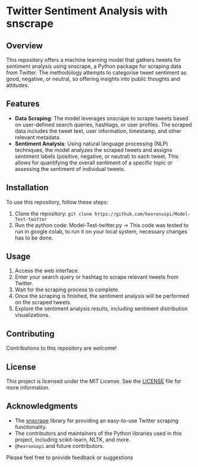 # Twitter Sentiment Analysis with snscrape

## Overview
This repository offers a machine learning model that gathers tweets for sentiment analysis using snscrape, a Python package for scraping data from Twitter. The methodology attempts to categorise tweet sentiment as good, negative, or neutral, so offering insights into public thoughts and attitudes.

## Features
- **Data Scraping**: The model leverages snscrape to scrape tweets based on user-defined search queries, hashtags, or user profiles. The scraped data includes the tweet text, user information, timestamp, and other relevant metadata.
- **Sentiment Analysis**: Using natural language processing (NLP) techniques, the model analyzes the scraped tweets and assigns sentiment labels (positive, negative, or neutral) to each tweet. This allows for quantifying the overall sentiment of a specific topic or assessing the sentiment of individual tweets.

## Installation
To use this repository, follow these steps:

1. Clone the repository: `git clone https://github.com/hexronuspi/Model-Test-twitter`
2. Run the python code:  Model-Test-twitter.py  -> This code was tested to run in google colab, to run it on your local system, necessary changes has to be done.

## Usage
1. Access the web interface.
2. Enter your search query or hashtag to scrape relevant tweets from Twitter.
3. Wait for the scraping process to complete.
4. Once the scraping is finished, the sentiment analysis will be performed on the scraped tweets.
5. Explore the sentiment analysis results, including sentiment distribution visualizations.

## Contributing
Contributions to this repository are welcome!

## License
This project is licensed under the MIT License. See the [LICENSE](LICENSE) file for more information.

## Acknowledgments
- The [snscrape](https://github.com/JustAnotherArchivist/snscrape) library for providing an easy-to-use Twitter scraping functionality.
- The contributors and maintainers of the Python libraries used in this project, including scikit-learn, NLTK, and more.
- ` @hexronuspi ` and future contributors.

Please feel free to provide feedback or suggestions
